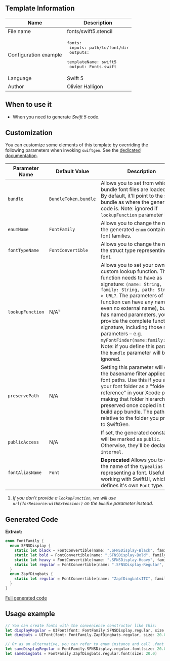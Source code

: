 ## Template Information

| Name      | Description       |
| --------- | ----------------- |
| File name | fonts/swift5.stencil |
| Configuration example | <pre>fonts:<br />  inputs: path/to/font/dir<br />  outputs:<br />    templateName: swift5<br />    output: Fonts.swift</pre> |
| Language | Swift 5 |
| Author | Olivier Halligon |

## When to use it

- When you need to generate *Swift 5* code.

## Customization

You can customize some elements of this template by overriding the following parameters when invoking `swiftgen`. See the [dedicated documentation](../../ConfigFile.md).

| Parameter Name | Default Value | Description |
| -------------- | ------------- | ----------- |
| `bundle` | `BundleToken.bundle` | Allows you to set from which bundle font files are loaded from. By default, it'll point to the same bundle as where the generated code is. Note: ignored if `lookupFunction` parameter is set. |
| `enumName` | `FontFamily` | Allows you to change the name of the generated `enum` containing all font families. |
| `fontTypeName` | `FontConvertible` | Allows you to change the name of the struct type representing a font. |
| `lookupFunction` | N/A¹ | Allows you to set your own custom lookup function. The function needs to have as signature: `(name: String, family: String, path: String) -> URL?`. The parameters of your function can have any name (or even no external name), but if it has named parameters, you must provide the complete function signature, including those named parameters – e.g. `myFontFinder(name:family:path:)`. Note: if you define this parameter, the `bundle` parameter will be ignored. |
| `preservePath` | N/A | Setting this parameter will disable the basename filter applied to all font paths. Use this if you added your font folder as a "folder reference" in your Xcode project, making that folder hierarchy preserved once copied in the build app bundle. The path will be relative to the folder you provided to SwiftGen. |
| `publicAccess` | N/A | If set, the generated constants will be marked as `public`. Otherwise, they'll be declared `internal`. |
| `fontAliasName` | `Font` | **Deprecated** Allows you to change the name of the `typealias` representing a font. Useful when working with SwiftUI, which defines it's own `Font` type. |

1. _If you don't provide a `lookupFunction`, we will use `url(forResource:withExtension:)` on the `bundle` parameter instead._

## Generated Code

**Extract:**

```swift
enum FontFamily {
  enum SFNSDisplay {
    static let black = FontConvertible(name: ".SFNSDisplay-Black", family: ".SF NS Display", path: "SFNSDisplay-Black.otf")
    static let bold = FontConvertible(name: ".SFNSDisplay-Bold", family: ".SF NS Display", path: "SFNSDisplay-Bold.otf")
    static let heavy = FontConvertible(name: ".SFNSDisplay-Heavy", family: ".SF NS Display", path: "SFNSDisplay-Heavy.otf")
    static let regular = FontConvertible(name: ".SFNSDisplay-Regular", family: ".SF NS Display", path: "SFNSDisplay-Regular.otf")
  }
  enum ZapfDingbats {
    static let regular = FontConvertible(name: "ZapfDingbatsITC", family: "Zapf Dingbats", path: "ZapfDingbats.ttf")
  }
}
```

[Full generated code](../../../Sources/TestUtils/Fixtures/Generated/Fonts/swift5/defaults.swift)

## Usage example

```swift
// You can create fonts with the convenience constructor like this:
let displayRegular = UIFont(font: FontFamily.SFNSDisplay.regular, size: 20.0)
let dingbats = UIFont(font: FontFamily.ZapfDingbats.regular, size: 20.0)

// Or as an alternative, you can refer to enum instance and call .font on it:
let sameDisplayRegular = FontFamily.SFNSDisplay.regular.font(size: 20.0)
let sameDingbats = FontFamily.ZapfDingbats.regular.font(size: 20.0)
```
